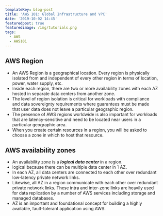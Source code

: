 ```yaml
---
templateKey: blog-post
title: 'AWS 101: Global Infrastructure and VPC'
date: '2019-10-02 14:45'
featuredpost: true
featuredimage: /img/tutorials.png
tags:
  - AWS
  - AWS101
---
```

## AWS Region
* An AWS Region is a geographical location. Every region is physically isolated from and independent of every other region in terms of location, power, water supply, etc.
* Inside each region, there are two or more availability zones with each AZ hosted in separate data centers from another zone.
* The level of region isolation is critical for workloads with compliance and data sovereignty requirements where guarantees must be made that user data does not leave a particular geographic region. 
* The presence of AWS regions worldwide is also important for workloads that are latency-sensitive and need to be located near users in a particular geographic area.
* When you create certain resources in a region, you will be asked to choose a zone in which to host that resource.

## AWS availability zones
* An availability zone is a **_logical data center_** in a region.
* logical because there can be multiple data center in 1 AZ.
* In each AZ, all data centers are connected to each other over redundant low-latency private network links. 
* Likewise, all AZ in a region communicate with each other over redundant private network links. These intra and inter-zone links are heavily used for data replication by a number of AWS services including storage and managed databases.
* AZ is an important and foundational concept for building a highly available, fault-tolerant application using AWS.
